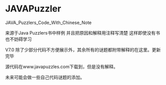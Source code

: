 JAVAPuzzler
===============

JAVA_Puzzlers_Code_With_Chinese_Note

来源于Java Puzzlers书中样例
并且把原因和解释用注释写清楚
这样即使没有书也不妨碍学习

V7.0 除了少部分代码不方便展示外，其余所有的谜题都附带解释的在这里。更新完毕

源代码在www.javapuzzles.com下载到，但是没有解释。

未来可能会做一些自己代码谜题的添加。

